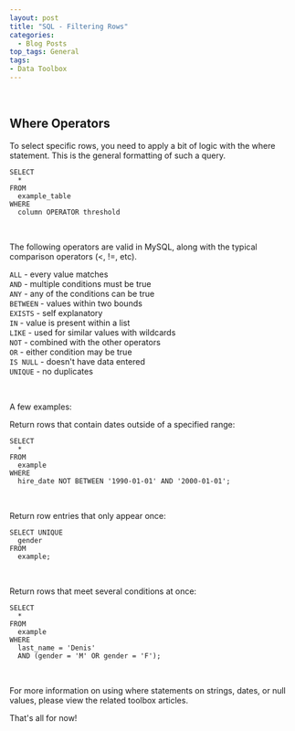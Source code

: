 ```yaml
---
layout: post
title: "SQL - Filtering Rows"
categories:
  - Blog Posts
top_tags: General
tags:
- Data Toolbox
---
```


<br> 


## Where Operators

To select specific rows, you need to apply a bit of logic with the where statement. This is the general formatting of such a query. 

```
SELECT 
  * 
FROM 
  example_table
WHERE
  column OPERATOR threshold
```

<br> 

The following operators are valid in MySQL, along with the typical comparison operators (<, !=, etc). 


`ALL` - every value matches<br>
`AND` - multiple conditions must be true<br>
`ANY` - any of the conditions can be true<br>
`BETWEEN` - values within two bounds<br>
`EXISTS` - self explanatory<br>
`IN` - value is present within a list<br>
`LIKE` - used for similar values with wildcards<br>
`NOT` - combined with the other operators<br>
`OR` - either condition may be true<br>
`IS NULL` - doesn't have data entered<br>
`UNIQUE` - no duplicates<br>

<br> 

A few examples: 


Return rows that contain dates outside of a specified range:

```
SELECT 
  * 
FROM
  example
WHERE
  hire_date NOT BETWEEN '1990-01-01' AND '2000-01-01';
```

<br> 

Return row entries that only appear once:

```
SELECT UNIQUE
  gender
FROM 
  example;
```

<br> 

Return rows that meet several conditions at once:
```
SELECT
  *
FROM
  example
WHERE
  last_name = 'Denis'
  AND (gender = 'M' OR gender = 'F');
```

<br> 

For more information on using where statements on strings, dates, or null values, please view the related toolbox articles. 

That's all for now!

<br> 
<br> 




